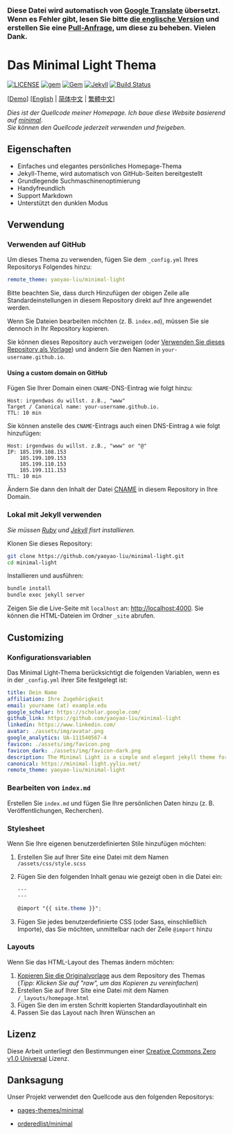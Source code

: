 ### Diese Datei wird automatisch von [Google Translate](https://translate.google.com/) übersetzt. Wenn es Fehler gibt, lesen Sie bitte [die englische Version](https://github.com/yaoyao-liu/minimal-light/blob/master/README.md) und erstellen Sie eine [Pull-Anfrage](https://github.com/yaoyao-liu/minimal-light/pulls), um diese zu beheben. Vielen Dank.
# Das Minimal Light Thema

[![LICENSE](https://img.shields.io/github/license/yaoyao-liu/minimal-academic?style=flat-square)](https://github.com/yaoyao-liu/minimal-light/blob/master/LICENSE)
[![gem](https://img.shields.io/gem/v/minimal-light?style=flat-square)](https://rubygems.org/gems/minimal-light)
[![Gem](https://img.shields.io/gem/dt/minimal-light?style=flat-square)](https://rubygems.org/gems/minimal-light)
[![Jekyll](https://img.shields.io/badge/jekyll-%3E%3D%203.5-orange.svg?style=flat-square)](https://jekyllrb.com/)
[![Build Status](https://img.shields.io/travis/com/yaoyao-liu/minimal-light?style=flat-square)](https://travis-ci.com/yaoyao-liu/minimal-light)

\[[Demo](https://minimal-light.yyliu.net/)\]  \[[English](https://github.com/yaoyao-liu/minimal-light/blob/master/README.md) | [简体中文](https://github.com/yaoyao-liu/minimal-light/blob/master/README_zh_Hans.md) | [繁體中文](https://github.com/yaoyao-liu/minimal-light/blob/master/README_zh_Hant.md)\]
 
*Dies ist der Quellcode meiner Homepage. Ich baue diese Website basierend auf [minimal](https://github.com/orderedlist/minimal).*
<br>
*Sie können den Quellcode jederzeit verwenden und freigeben.*

## Eigenschaften

- Einfaches und elegantes persönliches Homepage-Thema
- Jekyll-Theme, wird automatisch von GitHub-Seiten bereitgestellt
- Grundlegende Suchmaschinenoptimierung
- Handyfreundlich
- Support Markdown 
- Unterstützt den dunklen Modus

## Verwendung

### Verwenden auf GitHub

Um dieses Thema zu verwenden, fügen Sie dem `_config.yml` Ihres Repositorys Folgendes hinzu:
```yaml
remote_theme: yaoyao-liu/minimal-light
```

Bitte beachten Sie, dass durch Hinzufügen der obigen Zeile alle Standardeinstellungen in diesem Repository direkt auf Ihre angewendet werden.

Wenn Sie Dateien bearbeiten möchten (z. B. `index.md`), müssen Sie sie dennoch in Ihr Repository kopieren. 

Sie können dieses Repository auch verzweigen (oder [Verwenden Sie dieses Repository als Vorlage](https://docs.github.com/en/github/creating-cloning-and-archiving-repositories/creating-a-repository-from-a-template)) und ändern Sie den Namen in `your-username.github.io`.

#### Using a custom domain on GitHub

Fügen Sie Ihrer Domain einen `CNAME`-DNS-Eintrag wie folgt hinzu: 
```
Host: irgendwas du willst. z.B., "www" 
Target / Canonical name: your-username.github.io.
TTL: 10 min
```
Sie können anstelle des `CNAME`-Eintrags auch einen DNS-Eintrag `A` wie folgt hinzufügen:
```
Host: irgendwas du willst. z.B., "www" or "@"
IP: 185.199.108.153
    185.199.109.153
    185.199.110.153
    185.199.111.153
TTL: 10 min
```

Ändern Sie dann den Inhalt der Datei [CNAME](./CNAME) in diesem Repository in Ihre Domain.

### Lokal mit Jekyll verwenden

*Sie müssen [Ruby](https://www.ruby-lang.org/en/) und [Jekyll](https://jekyllrb.com/) fisrt installieren.*

Klonen Sie dieses Repository:

```bash
git clone https://github.com/yaoyao-liu/minimal-light.git
cd minimal-light
```
Installieren und ausführen:

```bash
bundle install
bundle exec jekyll server
```

Zeigen Sie die Live-Seite mit `localhost` an: 
<http://localhost:4000>. Sie können die HTML-Dateien im Ordner `_site` abrufen.

## Customizing

### Konfigurationsvariablen

Das Minimal Light-Thema berücksichtigt die folgenden Variablen, wenn es in der `_config.yml` Ihrer Site festgelegt ist:

  ```yaml
title: Dein Name
affiliation: Ihre Zugehörigkeit
email: yourname (at) example.edu
google_scholar: https://scholar.google.com/
github_link: https://github.com/yaoyao-liu/minimal-light
linkedin: https://www.linkedin.com/
avatar: ./assets/img/avatar.png
google_analytics: UA-111540567-4
favicon: ./assets/img/favicon.png
favicon_dark: ./assets/img/favicon-dark.png
description: The Minimal Light is a simple and elegant jekyll theme for academic personal homepage.
canonical: https://minimal-light.yyliu.net/
remote_theme: yaoyao-liu/minimal-light
  ```
### Bearbeiten von `index.md`

Erstellen Sie `index.md` und fügen Sie Ihre persönlichen Daten hinzu (z. B. Veröffentlichungen, Recherchen).

### Stylesheet

Wenn Sie Ihre eigenen benutzerdefinierten Stile hinzufügen möchten:

1. Erstellen Sie auf Ihrer Site eine Datei mit dem Namen `/assets/css/style.scss`
2. Fügen Sie den folgenden Inhalt genau wie gezeigt oben in die Datei ein:

    ```scss
    ---
    ---

    @import "{{ site.theme }}";
    ```
3. Fügen Sie jedes benutzerdefinierte CSS (oder Sass, einschließlich Importe), das Sie möchten, unmittelbar nach der Zeile `@import` hinzu

### Layouts

Wenn Sie das HTML-Layout des Themas ändern möchten:

1. [Kopieren Sie die Originalvorlage](https://github.com/yaoyao-liu/minimal-light/blob/master/_layouts/homepage.html) aus dem Repository des Themas<br />(*Tipp: Klicken Sie auf "raw", um das Kopieren zu vereinfachen*)
2. Erstellen Sie auf Ihrer Site eine Datei mit dem Namen `/_layouts/homepage.html`
3. Fügen Sie den im ersten Schritt kopierten Standardlayoutinhalt ein
4. Passen Sie das Layout nach Ihren Wünschen an

## Lizenz

Diese Arbeit unterliegt den Bestimmungen einer [Creative Commons Zero v1.0 Universal](https://github.com/yaoyao-liu/minimal-light/blob/master/LICENSE) Lizenz. 

## Danksagung

Unser Projekt verwendet den Quellcode aus den folgenden Repositorys:

* [pages-themes/minimal](https://github.com/pages-themes/minimal)

* [orderedlist/minimal](https://github.com/orderedlist/minimal)
